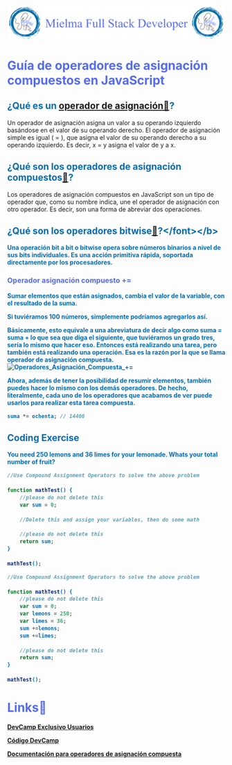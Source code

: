 ![Logo Mielma](image/Logo_Encabezado.png)

# <b><font color="#556CEE">Guía de operadores de asignación compuestos en JavaScript</font></b>

## <b><font color="#006cb5">¿Qué es un [operador de asignación🔗](https://developer.mozilla.org/es/docs/Web/JavaScript/Guide/Expressions_and_Operators#asignacion)?</font></b>
Un operador de asignación asigna un valor a su operando izquierdo basándose en el valor de su operando derecho. El operador de asignación simple es igual ( = ), que asigna el valor de su operando derecho a su operando izquierdo. Es decir, x = y asigna el valor de y a x.

## <b><font color="#006cb5">¿Qué son los operadores de asignación compuestos[🔗](https://developer.mozilla.org/es/docs/Web/JavaScript/Guide/Expressions_and_Operators#asignacion)?</font></b>
 Los operadores de asignación compuestos en JavaScript son un tipo de operador que, como su nombre indica, une el operador de asignación con otro operador. Es decir, son una forma de abreviar dos operaciones.

## <b><font color="#006cb5">¿Qué son los operadores bitwise[🔗](https://es.wikipedia.org/wiki/Operador_a_nivel_de_bits#:~:text=Una%20operaci%C3%B3n%20bit%20a%20bit,soportada%20directamente%20por%20los%20procesadores.)?</font></b>
Una operación bit a bit o bitwise opera sobre números binarios a nivel de sus bits individuales. Es una acción primitiva rápida, soportada directamente por los procesadores.
 

 ### <font color="#556CEE">Operador asignación compuesto +=</font>
Sumar elementos que están asignados, cambia el valor de la variable, con el resultado de la suma.

Si tuviéramos 100 números, simplemente podríamos agregarlos así.

Básicamente, esto equivale a una abreviatura de decir algo como **suma = suma + lo que sea que diga el siguiente**, que tuviéramos un grado tres, sería lo mismo que hacer eso. Entonces está realizando una tarea, pero también está realizando una operación. Esa es la razón por la que se llama operador de asignación compuesta.
![Operadores_Asignación_Compuesta_+=](image/Operadores_Asignación_Compuesta_+=.png)

Ahora, además de tener la posibilidad de resumir elementos, también puedes hacer lo mismo con los demás operadores. De hecho, literalmente, cada uno de los operadores que acabamos de ver puede usarlos para realizar esta tarea compuesta. 
```js
suma *= ochenta; // 14400
```



## <b><font color="#006cb5">Coding Exercise</font></b>
You need 250 lemons and 36 limes for your lemonade. Whats your total number of fruit?
```js
//Use Compound Assignment Operators to solve the above problem

function mathTest() {
    //please do not delete this
    var sum = 0;
    
    //Delete this and assign your variables, then do some math
    
    //please do not delete this
    return sum;
}

mathTest();
```

```js
//Use Compound Assignment Operators to solve the above problem

function mathTest() {
    //please do not delete this
    var sum = 0;
    var lemons = 250;
    var limes = 36;
    sum +=lemons;
    sum +=limes;
    
    //please do not delete this
    return sum;
}

mathTest();
```

# <b><font color="#556CEE">Links🔗</font></b>

[DevCamp Exclusivo Usuarios](https://basque.devcamp.com/pt-full-stack-development-javascript-python-react/guide/guide-compound-assignment-operators-javascript)  

[Código DevCamp](https://github.com/rails-camp/javascript-programming/blob/master/section_b_17_compound_assignment_operators.js)

[Documentación para operadores de asignación compuesta](https://developer.mozilla.org/en-US/docs/Web/JavaScript/Guide/Expressions_and_Operators)
